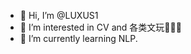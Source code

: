 - 👋 Hi, I’m @LUXUS1
- 👀 I’m interested in CV and 各类文玩🧠🧠🧠
- 🌱 I’m currently learning NLP.

<!---
LUXUS1/LUXUS1 is a ✨ special ✨ repository because its `README.md` (this file) appears on your GitHub profile.
You can click the Preview link to take a look at your changes.
--->
